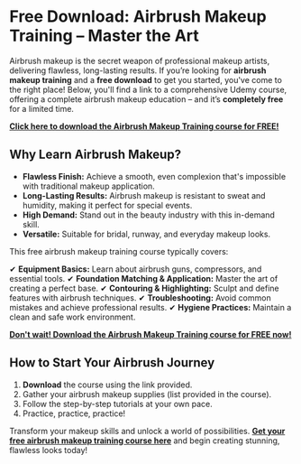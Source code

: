 # Free Download: Airbrush Makeup Training – Master the Art

Airbrush makeup is the secret weapon of professional makeup artists, delivering flawless, long-lasting results. If you’re looking for **airbrush makeup training** and a **free download** to get you started, you've come to the right place! Below, you'll find a link to a comprehensive Udemy course, offering a complete airbrush makeup education – and it’s **completely free** for a limited time.

[**Click here to download the Airbrush Makeup Training course for FREE!**](https://udemywork.com/airbrush-makeup-training)

## Why Learn Airbrush Makeup?

*   **Flawless Finish:** Achieve a smooth, even complexion that's impossible with traditional makeup application.
*   **Long-Lasting Results:** Airbrush makeup is resistant to sweat and humidity, making it perfect for special events.
*   **High Demand:** Stand out in the beauty industry with this in-demand skill.
*   **Versatile:** Suitable for bridal, runway, and everyday makeup looks.

This free airbrush makeup training course typically covers:

✔ **Equipment Basics:** Learn about airbrush guns, compressors, and essential tools.
✔ **Foundation Matching & Application:** Master the art of creating a perfect base.
✔ **Contouring & Highlighting:** Sculpt and define features with airbrush techniques.
✔ **Troubleshooting:** Avoid common mistakes and achieve professional results.
✔ **Hygiene Practices:** Maintain a clean and safe work environment.

[**Don't wait! Download the Airbrush Makeup Training course for FREE now!**](https://udemywork.com/airbrush-makeup-training)

## How to Start Your Airbrush Journey

1.  **Download** the course using the link provided.
2.  Gather your airbrush makeup supplies (list provided in the course).
3.  Follow the step-by-step tutorials at your own pace.
4.  Practice, practice, practice!

Transform your makeup skills and unlock a world of possibilities. **[Get your free airbrush makeup training course here](https://udemywork.com/airbrush-makeup-training)** and begin creating stunning, flawless looks today!
